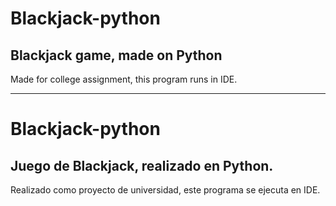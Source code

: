 # Blackjack-python
## Blackjack game, made on Python

Made for college assignment, this program runs in IDE.

----
# Blackjack-python
## Juego de Blackjack, realizado en Python.

Realizado como proyecto de universidad, este programa se ejecuta en IDE.
